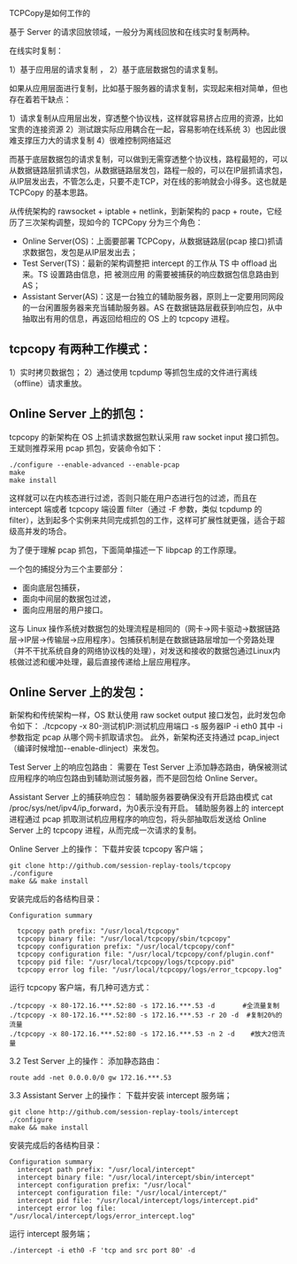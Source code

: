 TCPCopy是如何工作的

基于 Server 的请求回放领域，一般分为离线回放和在线实时复制两种。

在线实时复制：

1）基于应用层的请求复制 ，
2）基于底层数据包的请求复制。
 
如果从应用层面进行复制，比如基于服务器的请求复制，实现起来相对简单，但也存在着若干缺点：

1）请求复制从应用层出发，穿透整个协议栈，这样就容易挤占应用的资源，比如宝贵的连接资源 
2）测试跟实际应用耦合在一起，容易影响在线系统
3）也因此很难支撑压力大的请求复制
4）很难控制网络延迟

而基于底层数据包的请求复制，可以做到无需穿透整个协议栈，路程最短的，可以从数据链路层抓请求包，从数据链路层发包，路程一般的，可以在IP层抓请求包，从IP层发出去，不管怎么走，只要不走TCP，对在线的影响就会小得多。这也就是 TCPCopy 的基本思路。
 
从传统架构的 rawsocket + iptable + netlink，到新架构的 pacp + route，它经历了三次架构调整，现如今的 TCPCopy 分为三个角色：

- Online Server(OS)：上面要部署 TCPCopy，从数据链路层(pcap 接口)抓请求数据包，发包是从IP层发出去；
- Test Server(TS)：最新的架构调整把 intercept 的工作从 TS 中 offload 出来。TS 设置路由信息，把 被测应用 的需要被捕获的响应数据包信息路由到 AS；
- Assistant Server(AS)：这是一台独立的辅助服务器，原则上一定要用同网段的一台闲置服务器来充当辅助服务器。AS 在数据链路层截获到响应包，从中抽取出有用的信息，再返回给相应的 OS 上的 tcpcopy 进程。

## tcpcopy 有两种工作模式：
1）实时拷贝数据包；
2）通过使用 tcpdump 等抓包生成的文件进行离线（offline）请求重放。

## Online Server 上的抓包：

tcpcopy 的新架构在 OS 上抓请求数据包默认采用 raw socket input 接口抓包。王斌则推荐采用 pcap 抓包，安装命令如下：
```shell
./configure --enable-advanced --enable-pcap
make
make install
```

这样就可以在内核态进行过滤，否则只能在用户态进行包的过滤，而且在 intercept 端或者 tcpcopy 端设置 filter（通过 -F 参数，类似 tcpdump 的 filter），达到起多个实例来共同完成抓包的工作，这样可扩展性就更强，适合于超级高并发的场合。

为了便于理解 pcap 抓包，下面简单描述一下 libpcap 的工作原理。

一个包的捕捉分为三个主要部分：

- 面向底层包捕获，
- 面向中间层的数据包过滤，
- 面向应用层的用户接口。

这与 Linux 操作系统对数据包的处理流程是相同的（网卡->网卡驱动->数据链路层->IP层->传输层->应用程序）。包捕获机制是在数据链路层增加一个旁路处理（并不干扰系统自身的网络协议栈的处理），对发送和接收的数据包通过Linux内核做过滤和缓冲处理，最后直接传递给上层应用程序。

## Online Server 上的发包：

新架构和传统架构一样，OS 默认使用 raw socket output 接口发包，此时发包命令如下： 
./tcpcopy -x 80-测试机IP:测试机应用端口 -s 服务器IP -i eth0
其中 -i 参数指定 pcap 从哪个网卡抓取请求包。
此外，新架构还支持通过 pcap_inject（编译时候增加--enable-dlinject）来发包。
 
Test Server 上的响应包路由：
需要在 Test Server 上添加静态路由，确保被测试应用程序的响应包路由到辅助测试服务器，而不是回包给 Online Server。
 
Assistant Server 上的捕获响应包：
辅助服务器要确保没有开启路由模式 cat /proc/sys/net/ipv4/ip_forward，为0表示没有开启。
辅助服务器上的 intercept 进程通过 pcap 抓取测试机应用程序的响应包，将头部抽取后发送给 Online Server 上的 tcpcopy 进程，从而完成一次请求的复制。

Online Server 上的操作：
下载并安装 tcpcopy 客户端；
```shell
git clone http://github.com/session-replay-tools/tcpcopy
./configure
make && make install
```

安装完成后的各结构目录：
```text
Configuration summary
 
  tcpcopy path prefix: "/usr/local/tcpcopy"
  tcpcopy binary file: "/usr/local/tcpcopy/sbin/tcpcopy"
  tcpcopy configuration prefix: "/usr/local/tcpcopy/conf"
  tcpcopy configuration file: "/usr/local/tcpcopy/conf/plugin.conf"
  tcpcopy pid file: "/usr/local/tcpcopy/logs/tcpcopy.pid"
  tcpcopy error log file: "/usr/local/tcpcopy/logs/error_tcpcopy.log"
```

运行 tcpcopy 客户端，有几种可选方式：
```shell
./tcpcopy -x 80-172.16.***.52:80 -s 172.16.***.53 -d       #全流量复制
./tcpcopy -x 80-172.16.***.52:80 -s 172.16.***.53 -r 20 -d  #复制20%的流量
./tcpcopy -x 80-172.16.***.52:80 -s 172.16.***.53 -n 2 -d    #放大2倍流量
```

3.2 Test Server 上的操作：
添加静态路由：
```shell
route add -net 0.0.0.0/0 gw 172.16.***.53
```
 
3.3 Assistant Server 上的操作：
下载并安装 intercept 服务端；
```shell
git clone http://github.com/session-replay-tools/intercept
./configure
make && make install
```

安装完成后的各结构目录：
```text
Configuration summary
  intercept path prefix: "/usr/local/intercept"
  intercept binary file: "/usr/local/intercept/sbin/intercept"
  intercept configuration prefix: "/usr/local"
  intercept configuration file: "/usr/local/intercept/"
  intercept pid file: "/usr/local/intercept/logs/intercept.pid"
  intercept error log file: "/usr/local/intercept/logs/error_intercept.log"
```
运行 intercept 服务端；
```shell
./intercept -i eth0 -F 'tcp and src port 80' -d
```